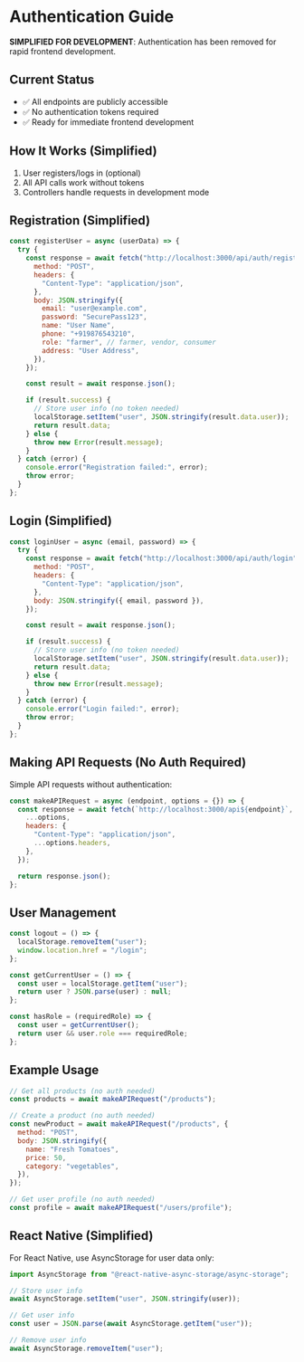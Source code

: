 # Authentication Guide

**SIMPLIFIED FOR DEVELOPMENT**: Authentication has been removed for rapid frontend development.

## Current Status

- ✅ All endpoints are publicly accessible
- ✅ No authentication tokens required
- ✅ Ready for immediate frontend development

## How It Works (Simplified)

1. User registers/logs in (optional)
2. All API calls work without tokens
3. Controllers handle requests in development mode

## Registration (Simplified)

```javascript
const registerUser = async (userData) => {
  try {
    const response = await fetch("http://localhost:3000/api/auth/register", {
      method: "POST",
      headers: {
        "Content-Type": "application/json",
      },
      body: JSON.stringify({
        email: "user@example.com",
        password: "SecurePass123",
        name: "User Name",
        phone: "+919876543210",
        role: "farmer", // farmer, vendor, consumer
        address: "User Address",
      }),
    });

    const result = await response.json();

    if (result.success) {
      // Store user info (no token needed)
      localStorage.setItem("user", JSON.stringify(result.data.user));
      return result.data;
    } else {
      throw new Error(result.message);
    }
  } catch (error) {
    console.error("Registration failed:", error);
    throw error;
  }
};
```

## Login (Simplified)

```javascript
const loginUser = async (email, password) => {
  try {
    const response = await fetch("http://localhost:3000/api/auth/login", {
      method: "POST",
      headers: {
        "Content-Type": "application/json",
      },
      body: JSON.stringify({ email, password }),
    });

    const result = await response.json();

    if (result.success) {
      // Store user info (no token needed)
      localStorage.setItem("user", JSON.stringify(result.data.user));
      return result.data;
    } else {
      throw new Error(result.message);
    }
  } catch (error) {
    console.error("Login failed:", error);
    throw error;
  }
};
```

## Making API Requests (No Auth Required)

Simple API requests without authentication:

```javascript
const makeAPIRequest = async (endpoint, options = {}) => {
  const response = await fetch(`http://localhost:3000/api${endpoint}`, {
    ...options,
    headers: {
      "Content-Type": "application/json",
      ...options.headers,
    },
  });

  return response.json();
};
```

## User Management

```javascript
const logout = () => {
  localStorage.removeItem("user");
  window.location.href = "/login";
};

const getCurrentUser = () => {
  const user = localStorage.getItem("user");
  return user ? JSON.parse(user) : null;
};

const hasRole = (requiredRole) => {
  const user = getCurrentUser();
  return user && user.role === requiredRole;
};
```

## Example Usage

```javascript
// Get all products (no auth needed)
const products = await makeAPIRequest("/products");

// Create a product (no auth needed)
const newProduct = await makeAPIRequest("/products", {
  method: "POST",
  body: JSON.stringify({
    name: "Fresh Tomatoes",
    price: 50,
    category: "vegetables",
  }),
});

// Get user profile (no auth needed)
const profile = await makeAPIRequest("/users/profile");
```

## React Native (Simplified)

For React Native, use AsyncStorage for user data only:

```javascript
import AsyncStorage from "@react-native-async-storage/async-storage";

// Store user info
await AsyncStorage.setItem("user", JSON.stringify(user));

// Get user info
const user = JSON.parse(await AsyncStorage.getItem("user"));

// Remove user info
await AsyncStorage.removeItem("user");
```
